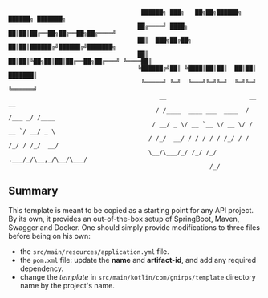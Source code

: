                                          ██████╗ ███╗   ██╗██╗██████╗ ██████╗ ███████╗
                                        ██╔════╝ ████╗  ██║██║██╔══██╗██╔══██╗██╔════╝
                                        ██║  ███╗██╔██╗ ██║██║██████╔╝██████╔╝███████╗
                                        ██║   ██║██║╚██╗██║██║██╔══██╗██╔═══╝ ╚════██║
                                        ╚██████╔╝██║ ╚████║██║██║  ██║██║     ███████║
                                         ╚═════╝ ╚═╝  ╚═══╝╚═╝╚═╝  ╚═╝╚═╝     ╚══════╝
                                              __                       __      __     
                                             / /____  ____ ___  ____  / /___ _/ /____ 
                                            / __/ _ \/ __ `__ \/ __ \/ / __ `/ __/ _ \
                                           / /_/  __/ / / / / / /_/ / / /_/ / /_/  __/
                                           \__/\___/_/ /_/ /_/ .___/_/\__,_/\__/\___/ 
                                                            /_/                        
## Summary

This template is meant to be copied as a starting point for any API project. By its own, it provides an out-of-the-box 
setup of SpringBoot, Maven, Swagger and Docker. One should simply provide modifications to three files before being on 
his own:
- the `src/main/resources/application.yml` file.
- the `pom.xml` file: update the **name** and **artifact-id**, and add any required dependency.
- change the *template* in `src/main/kotlin/com/gnirps/template` directory name by the project's name.